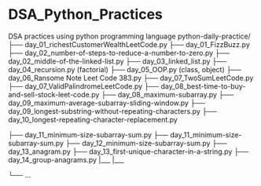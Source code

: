 # DSA_Python_Practices
DSA practices using python programming language
python-daily-practice/
├── day_01_richestCustomerWealthLeetCode.py
├── day_01_FizzBuzz.py
├── day_02_number-of-steps-to-reduce-a-number-to-zero.py
├── day_02_middle-of-the-linked-list.py
├── day_03_linked_list.py
├── day_04_recursion.py (factorial)
├── day_05_OOP.py (class, object)
├── day_06_Ransome Note Leet Code 383.py
├── day_07_TwoSumLeetCode.py
├── day_07_ValidPalindromeLeetCode.py
├── day_08_best-time-to-buy-and-sell-stock-leet-code.py
├── day_08_maximum-subarray.py
├── day_09_maximum-average-subarray-sliding-window.py
├── day_09_longest-substring-without-repeating-characters.py
├── day_10_longest-repeating-character-replacement.py

├── day_11_minimum-size-subarray-sum.py
├── day_11_minimum-size-subarray-sum.py
├── day_12_minimum-size-subarray-sum.py
├── day_13_anagram.py
├── day_13_first-unique-character-in-a-string.py
├── day_14_group-anagrams.py
|___
|___

└── ...
